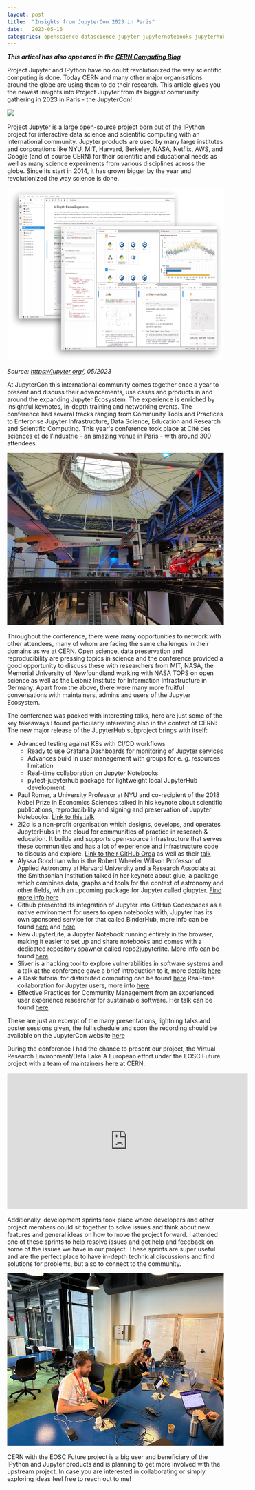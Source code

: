```yaml
---
layout: post
title:  "Insights from JupyterCon 2023 in Paris"
date:   2023-05-16
categories: openscience datascience jupyter jupyternotebooks jupyterhub jupyterlab paris tech event community cern eosc
---
```


***This articel has also appeared in the [CERN Computing Blog](https://computing-blog.web.cern.ch/)***

Project Jupyter and IPython have no doubt revolutionized the way scientific computing is done. Today CERN and many other major organisations around the globe are using them to do their research. This article gives you the newest insights into Project Jupyter from its biggest community gathering in 2023 in Paris - the JupyterCon!

<img src="/assets/2023-05-16-jupytercon-2023-paris/JupyterCon2023_Talk.jpeg" height="400"/>

Project Jupyter is a large open-source project born out of the IPython project for interactive data science and scientific computing with an international community. Jupyter products are used by many large institutes and corporations like NYU, MIT, Harvard, Berkeley, NASA, Netflix, AWS, and Google (and of course CERN) for their scientific and educational needs as well as many science experiments from various disciplines across the globe. Since its start in 2014, it has grown bigger by the year and revolutionized the way science is done.

<img src="/assets/2023-05-16-jupytercon-2023-paris/labpreview.jpg" height="400"/>

*Source: https://jupyter.org/, 05/2023*

At JupyterCon this international community comes together once a year to present and discuss their advancements, use cases and products in and around the expanding Jupyter Ecosystem. The experience is enriched by insightful keynotes, in-depth training and networking events. The conference had several tracks ranging from Community Tools and Practices to Enterprise Jupyter Infrastructure, Data Science, Education and Research and Scientific Computing. This year's conference took place at Cité des sciences et de l’industrie - an amazing venue in Paris - with around 300 attendees.

<img src="/assets/2023-05-16-jupytercon-2023-paris/JupyterCon2023_Venue.jpeg" height="400"/>

Throughout the conference, there were many opportunities to network with other attendees, many of whom are facing the same challenges in their domains as we at CERN. Open science, data preservation and reproducibility are pressing topics in science and the conference provided a good opportunity to discuss these with researchers from MIT,  NASA, the Memorial University of Newfoundland working with NASA TOPS on open science as well as the Leibniz Institute for Information Infrastructure in Germany.
Apart from the above, there were many more fruitful conversations with maintainers, admins and users of the Jupyter Ecosystem.

The conference was packed with interesting talks, here are just some of the key takeaways I found particularly interesting also in the context of CERN:
The new major release of the JupyterHub subproject brings with itself:
* Advanced testing against K8s with CI/CD workflows
    * Ready to use Grafana Dashboards for monitoring of Jupyter services
    * Advances build in user management with groups for e. g. resources limitation
    * Real-time collaboration on Jupyter Notebooks
    * pytest-jupyterhub package for lightweight local JupyterHub development
* Paul Romer, a University Professor at NYU and co-recipient of the 2018 Nobel Prize in Economics Sciences talked in his keynote about scientific publications, reproducibility and signing and preservation of Jupyter Notebooks. [Link to this talk](https://cfp.jupytercon.com/2023/talk/T8HH8K/)
* 2i2c is a non-profit organisation which designs, develops, and operates JupyterHubs in the cloud for communities of practice in research & education. It builds and supports open-source infrastructure that serves these communities and has a lot of experience and infrastructure code to discuss and explore. [Link to their GitHub Orga](https://github.com/2i2c-org) as well as their [talk](https://cfp.jupytercon.com/2023/talk/GESWGK/)
* Alyssa Goodman who is the Robert Wheeler Willson Professor of Applied Astronomy at Harvard University and a Research Associate at the Smithsonian Institution talked in her keynote about glue, a package which combines data, graphs and tools for the context of astronomy and other fields, with an upcoming package for Jupyter called glupyter. [Find more info here](https://scholar.harvard.edu/agoodman/presentations/seeing-universe-more-clearly-glue-glupyter)
* Github presented its integration of Jupyter into GitHub Codespaces as a native environment for users to open notebooks with, Jupyter has its own sponsored service for that called BinderHub, more info can be found [here](https://docs.google.com/presentation/d/e/2PACX-1vShtgk4eq1FmGvrAjaCNI72QJXCwYAXzJsEE0FTlE3s-vGrV_mCJzTLCk20KvkFc6yVD54CHBqGBDcH/pub?start=false&loop=false&delayms=5000#slide=id.geb5b66dfde_2_11) and [here](https://jupyter.org/binder)
* New JupyterLite, a Jupyter Notebook running entirely in the browser, making it easier to set up and share notebooks and comes with a dedicated repository spawner called repo2jupyterlite. More info can be found [here](https://jupyterlite.readthedocs.io/en/latest/)
* Sliver is a hacking tool to explore vulnerabilities in software systems and a talk at the conference gave a brief introduction to it, more details [here](https://github.com/BishopFox/sliver)
* A Dask tutorial for distributed computing can be found [here](https://github.com/mrocklin/dask-tutorial)
Real-time collaboration for Jupyter users, more info [here](https://jupyterhub.readthedocs.io/en/stable/tutorial/collaboration-users.html)
* Effective Practices for Community Management from an experienced user experience researcher for sustainable software. Her talk can be found [here](https://cfp.jupytercon.com/2023/talk/MZPLPL/)

These are just an excerpt of the many presentations, lightning talks and poster sessions given, the full schedule and soon the recording should be available on the JupyterCon website [here](https://cfp.jupytercon.com/2023/schedule/)

During the conference I had the chance to present our project, the Virtual Research Environment/Data Lake A European effort under the EOSC Future project with a team of maintainers here at CERN.

<iframe width="560" height="315" src="https://www.youtube.com/embed/wbJraW8X4ag" title="YouTube video player" frameborder="0" allow="accelerometer; autoplay; clipboard-write; encrypted-media; gyroscope; picture-in-picture; web-share" allowfullscreen></iframe>

Additionally, development sprints took place where developers and other project members could sit together to solve issues and think about new features and general ideas on how to move the project forward. I attended one of these sprints to help resolve issues and get help and feedback on some of the issues we have in our project.
These sprints are super useful and are the perfect place to have in-depth technical discussions and find solutions for problems, but also to connect to the community.

<img src="/assets/2023-05-16-jupytercon-2023-paris/JupyterCon2023_Sprint.jpg" height="400"/>

CERN with the EOSC Future project is a big user and beneficiary of the IPython and Jupyter products and is planning to get more involved with the upstream project. In case you are interested in collaborating or simply exploring ideas feel free to reach out to me!
